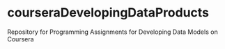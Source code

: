 # courseraDevelopingDataProducts
Repository for Programming Assignments for Developing Data Models on Coursera
